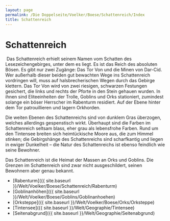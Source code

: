 ```yaml
---
layout: page
permalink: /Die Doppelseite/Voelker/Boese/Schattenreich/Index
title: Schattenreich
---
```


# Schattenreich

<img alt="" src="{{ site.baseurl }}/assets/pics/weltenbuch/gallery/wappen/nrm/schattenreich.jpg" />
Das Schattenreich erhielt seinem Namen vom Schatten des Lesezeichengebirges, unter dem es liegt. Es ist das Reich des absoluten Bösen. Es gibt nur zwei Zugänge: Das Tor Von und die Minen von Dar-Cid. Wer außerhalb dieser beiden gut bewachten Wege ins Schattenreich vordringen will, muss auf halsbrecherischen Wegen durch das Gebirge klettern. Das Tor Von wird von zwei riesigen, schwarzen Festungen gesichert, die links und rechts der Pforte in den Stein gehauen wurden. In ihnen sind Eliteeinheiten der Trolle, Goblins und Orks stationiert, zumindest solange ein böser Herrscher im Rabenturm residiert. Auf der Ebene hinter dem Tor patrouillieren und lagern Orkhorden.

Die weiten Ebenen des Schattenreichs sind von dunklem Gras überzogen, welches allerdings gespenstisch wirkt. Überhaupt sind die Farben im Schattenreich seltsam blass, eher grau als lebensfrohe Farben. Rund um den Tintensee breiten sich heimtückische Moore aus, die zum Himmel stinken; die Gebirgshänge des Schattenreichs sind scharfkantig und liegen in ewiger Dunkelheit &ndash; die Natur des Schattenreichs ist ebenso feindlich wie seine Bewohner.

Das Schattenreich ist die Heimat der Massen an Orks und Goblins. Die Grenzen im Schattenreich sind zwar nicht ausgeschildert, seinen Bewohnern aber genau bekannt.

- [Rabenturm]({{ site.baseurl }}/Welt/Voelker/Boese/Schattenreich/Rabenturm)
- [Goblinanhöhen]({{ site.baseurl }}/Welt/Voelker/Boese/Goblins/Goblinanhoehen)
- [Orksteppe]({{ site.baseurl }}/Welt/Voelker/Boese/Orks/Orksteppe)
- [Tintensee]({{ site.baseurl }}/Welt/Geographie/Tintensee)
- [Seitenabgrund]({{ site.baseurl }}/Welt/Geographie/Seitenabgrund)

